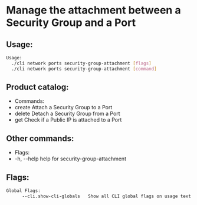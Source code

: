 # Manage the attachment between a Security Group and a Port

## Usage:
```bash
Usage:
  ./cli network ports security-group-attachment [flags]
  ./cli network ports security-group-attachment [command]
```

## Product catalog:
- Commands:
- create      Attach a Security Group to a Port
- delete      Detach a Security Group from a Port
- get         Check if a Public IP is attached to a Port

## Other commands:
- Flags:
- -h, --help   help for security-group-attachment

## Flags:
```bash
Global Flags:
      --cli.show-cli-globals   Show all CLI global flags on usage text
```


